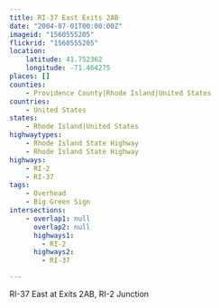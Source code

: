 ```yaml
---
title: RI-37 East Exits 2AB
date: "2004-07-01T00:00:00Z"
imageid: "1560555205"
flickrid: "1560555205"
location:
    latitude: 41.752362
    longitude: -71.464275
places: []
counties:
    - Providence County|Rhode Island|United States
countries:
    - United States
states:
    - Rhode Island|United States
highwaytypes:
    - Rhode Island State Highway
    - Rhode Island State Highway
highways:
    - RI-2
    - RI-37
tags:
    - Overhead
    - Big Green Sign
intersections:
    - overlap1: null
      overlap2: null
      highways1:
        - RI-2
      highways2:
        - RI-37

---
```

RI-37 East at Exits 2AB, RI-2 Junction